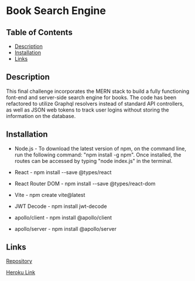 # Book Search Engine

## Table of Contents
- [Description](#description)
- [Installation](#installation)
- [Links](#links)    

## Description

  This final challenge incorporates the MERN stack to build a fully functioning font-end and server-side search engine for books. The code has been refactored to utilize Graphql resolvers instead of standard API controllers, as well as JSON web tokens to track user logins without storing the information on the database. 

## Installation

- Node.js - To download the latest version of npm, on the command line, run the following command: 
"npm install -g npm". Once installed, the routes can be accessed by typing "node index.js" in the terminal. 

- React - npm install --save @types/react

- React Router DOM - npm install --save @types/react-dom

- Vite - npm create vite@latest

- JWT Decode - npm install jwt-decode

- apollo/client - npm install @apollo/client
- apollo/server - npm install @apollo/server




## Links

[Repository](https://github.com/pb1983/Book-Search_Engine)

[Heroku Link](https://radiant-ravine-30916-cc879b0122eb.herokuapp.com/)
